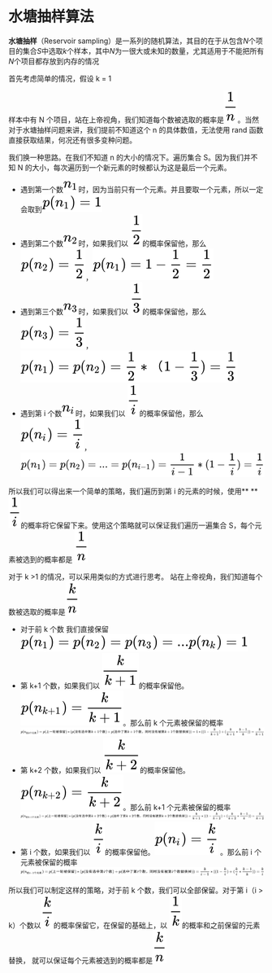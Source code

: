 # 水塘抽样算法  
**水塘抽样**（Reservoir sampling）是一系列的随机算法，其目的在于从包含*N*个项目的集合*S*中选取*k*个样本，其中*N*为一很大或未知的数量，尤其适用于不能把所有*N*个项目都存放到内存的情况

首先考虑简单的情况，假设 k = 1

样本中有 N 个项目，站在上帝视角，我们知道每个数被选取的概率是![](../post/images/FmAZ65Rg_V2Kal8TWF_ggl3ScKq0.svg)。当然对于水塘抽样问题来讲，我们提前不知道这个 n 的具体数值，无法使用 rand 函数直接获取结果，何况还有很多变种问题。

我们换一种思路。在我们不知道 n 的大小的情况下。遍历集合 S。因为我们并不知 N 的大小，每次遍历到一个新元素的时候都认为这是最后一个元素。

- 遇到第一个数![](../post/images/FkYu-_PZEik8LalXvAnNb-5YpQeg.svg)时，因为当前只有一个元素。并且要取一个元素，所以一定会取到![](../post/images/FoKpBgnkBY5tgCZLpctVktzUz4Q2.svg)
- 遇到第二个数![](../post/images/FvWhBFXqzMjiHCH65ee0T93uDHrM.svg)时，如果我们以 ![](../post/images/FtcNx2nKX6YwO2JyOkk7boqn_skK.svg)的概率保留他，那么![](../post/images/FsEllFWU3pCfJqdQtHPw4M9K_XBQ.svg)，![](../post/images/FvbQxnEnE8bNXGUn_XJ39dofjXGb.svg)
- 遇到第三个数![](../post/images/FuwBcLmryV0xGo5OIyoCAOjBFTeu.svg)时，如果我们以 ![](../post/images/FhFNI6SxK6QVol5DqNEKEqtlcurQ.svg)的概率保留他，那么![](../post/images/Fu_TBUdynDEzutfaf53WYqCV5RP9.svg)，![](../post/images/FnNIzKyQbk7rrJ5zfiI8hyg-VMnK.svg)
- 遇到第 i 个数![](../post/images/FnJqIKLZ95Vtqz4aPry6nHXPtP4Q.svg)时，如果我们以 ![](../post/images/FmeAAFy0lkY-ijB8952v9exjRkaK.svg)的概率保留他，那么![](../post/images/FlDBLC5NHtJdkljunfIF6FK3ua0l.svg)，![](../post/images/FvzvN0gDeGn7jaZ7oV6l27k9tkDI.svg)

所以我们可以得出来一个简单的策略，我们遍历到第 i 的元素的时候，使用\*\* \*\*![](../post/images/FmeAAFy0lkY-ijB8952v9exjRkaK.svg)的概率将它保留下来。使用这个策略就可以保证我们遍历一遍集合 S，每个元素被选到的概率都是 ![](../post/images/FmAZ65Rg_V2Kal8TWF_ggl3ScKq0.svg)

对于 k >1 的情况，可以采用类似的方式进行思考。
站在上帝视角，我们知道每个数被选取的概率是![](../post/images/FteN2C-Ekso8VtSDFAER4ll-3zQd.svg)

- 对于前 k 个数 我们直接保留 ![](../post/images/FkDMPmTD7HAEomOwDvk0qpxc9-iC.svg)
- 第 k+1 个数，如果我们以 ![](../post/images/Fn1OeCIA0WqIGWa7sPDI1uQoJQWM.svg)的概率保留他。![](../post/images/FijI5TqKIoS_bzpAPzfJF7v4zR2T.svg)。那么前 k 个元素被保留的概率![](../post/images/Flk68mSmL2uek5Z4ifOJEfBENGYF.svg)
- 第 k+2 个数，如果我们以 ![](../post/images/FhodRKCptbtzOKEmWFFJiysChCku.svg)的概率保留他。![](../post/images/FiVeVwd-pwKSBwtWcjvYDOEe-oLG.svg)。那么前 k+1 个元素被保留的概率![](../post/images/Fv-hNGa8cRANFodFSDTt5NLqe_Fq.svg)
- 第 i 个数，如果我们以 ![](../post/images/FuWevcnC4_NtQLRrYEsKK1wMzgUg.svg)的概率保留他。![](../post/images/FrtrYFxwOlPPTxxLqkJo-8ggjW1S.svg) 。那么前 i 个元素被保留的概率![](../post/images/FhUvJR09YcRhIIkaJScKF4GA0h2A.svg)

所以我们可以制定这样的策略，对于前 k 个数，我们可以全部保留。对于第 i（i > k）个数以![](../post/images/FuWevcnC4_NtQLRrYEsKK1wMzgUg.svg)的概率保留它，在保留的基础上，以 ![](../post/images/FtULf2dReWtVD-asUSkhYdn-gDzA.svg)的概率和之前保留的元素替换， 就可以保证每个元素被选到的概率都是![](../post/images/FteN2C-Ekso8VtSDFAER4ll-3zQd.svg)

